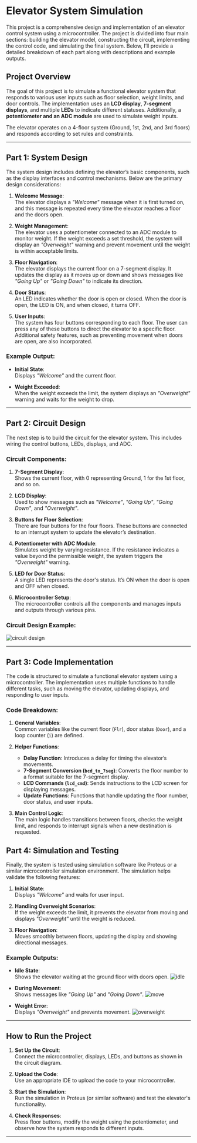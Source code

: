 # Elevator System Simulation

This project is a comprehensive design and implementation of an elevator control system using a microcontroller. The project is divided into four main sections: building the elevator model, constructing the circuit, implementing the control code, and simulating the final system. Below, I’ll provide a detailed breakdown of each part along with descriptions and example outputs.

## Project Overview
The goal of this project is to simulate a functional elevator system that responds to various user inputs such as floor selection, weight limits, and door controls. The implementation uses an **LCD display**, **7-segment displays**, and multiple **LEDs** to indicate different statuses. Additionally, a **potentiometer and an ADC module** are used to simulate weight inputs.

The elevator operates on a 4-floor system (Ground, 1st, 2nd, and 3rd floors) and responds according to set rules and constraints.

---

## Part 1: **System Design**

The system design includes defining the elevator’s basic components, such as the display interfaces and control mechanisms. Below are the primary design considerations:

1. **Welcome Message**:  
   The elevator displays a *"Welcome"* message when it is first turned on, and this message is repeated every time the elevator reaches a floor and the doors open.

2. **Weight Management**:  
   The elevator uses a potentiometer connected to an ADC module to monitor weight. If the weight exceeds a set threshold, the system will display an *"Overweight"* warning and prevent movement until the weight is within acceptable limits.

3. **Floor Navigation**:  
   The elevator displays the current floor on a 7-segment display. It updates the display as it moves up or down and shows messages like *"Going Up"* or *"Going Down"* to indicate its direction.

4. **Door Status**:  
   An LED indicates whether the door is open or closed. When the door is open, the LED is ON, and when closed, it turns OFF.

5. **User Inputs**:  
   The system has four buttons corresponding to each floor. The user can press any of these buttons to direct the elevator to a specific floor. Additional safety features, such as preventing movement when doors are open, are also incorporated.

### Example Output:

- **Initial State**:  
  Displays *"Welcome"* and the current floor.

- **Weight Exceeded**:  
  When the weight exceeds the limit, the system displays an *"Overweight"* warning and waits for the weight to drop.

---

## Part 2: **Circuit Design**

The next step is to build the circuit for the elevator system. This includes wiring the control buttons, LEDs, displays, and ADC.

### Circuit Components:

1. **7-Segment Display**:  
   Shows the current floor, with 0 representing Ground, 1 for the 1st floor, and so on.

2. **LCD Display**:  
   Used to show messages such as *"Welcome"*, *"Going Up"*, *"Going Down"*, and *"Overweight"*.

3. **Buttons for Floor Selection**:  
   There are four buttons for the four floors. These buttons are connected to an interrupt system to update the elevator’s destination.

4. **Potentiometer with ADC Module**:  
   Simulates weight by varying resistance. If the resistance indicates a value beyond the permissible weight, the system triggers the *"Overweight"* warning.

5. **LED for Door Status**:  
   A single LED represents the door's status. It’s ON when the door is open and OFF when closed.

6. **Microcontroller Setup**:  
   The microcontroller controls all the components and manages inputs and outputs through various pins.

### Circuit Design Example:

![circuit design](3-1.png)

---

## Part 3: **Code Implementation**

The code is structured to simulate a functional elevator system using a microcontroller. The implementation uses multiple functions to handle different tasks, such as moving the elevator, updating displays, and responding to user inputs.

### Code Breakdown:

1. **General Variables**:  
   Common variables like the current floor (`Flr`), door status (`Door`), and a loop counter (`i`) are defined.

2. **Helper Functions**:  
   - **Delay Function**: Introduces a delay for timing the elevator’s movements.
   - **7-Segment Conversion (`bcd_to_7seg`)**: Converts the floor number to a format suitable for the 7-segment display.
   - **LCD Commands (`lcd_cmd`)**: Sends instructions to the LCD screen for displaying messages.
   - **Update Functions**: Functions that handle updating the floor number, door status, and user inputs.

3. **Main Control Logic**:  
   The main logic handles transitions between floors, checks the weight limit, and responds to interrupt signals when a new destination is requested.


## Part 4: **Simulation and Testing**

Finally, the system is tested using simulation software like Proteus or a similar microcontroller simulation environment. The simulation helps validate the following features:

1. **Initial State**:  
   Displays *"Welcome"* and waits for user input.

2. **Handling Overweight Scenarios**:  
   If the weight exceeds the limit, it prevents the elevator from moving and displays *"Overweight"* until the weight is reduced.

3. **Floor Navigation**:  
   Moves smoothly between floors, updating the display and showing directional messages.

### Example Outputs:

- **Idle State**:  
  Shows the elevator waiting at the ground floor with doors open.
![idle](3-2.png)

- **During Movement**:  
  Shows messages like *"Going Up"* and *"Going Down"*.
![move](3-3.png)

- **Weight Error**:  
  Displays *"Overweight"* and prevents movement.
![overweight](3-4.png)

---

## How to Run the Project

1. **Set Up the Circuit**:  
   Connect the microcontroller, displays, LEDs, and buttons as shown in the circuit diagram.

2. **Upload the Code**:  
   Use an appropriate IDE to upload the code to your microcontroller.

3. **Start the Simulation**:  
   Run the simulation in Proteus (or similar software) and test the elevator's functionality.

4. **Check Responses**:  
   Press floor buttons, modify the weight using the potentiometer, and observe how the system responds to different inputs.

---

